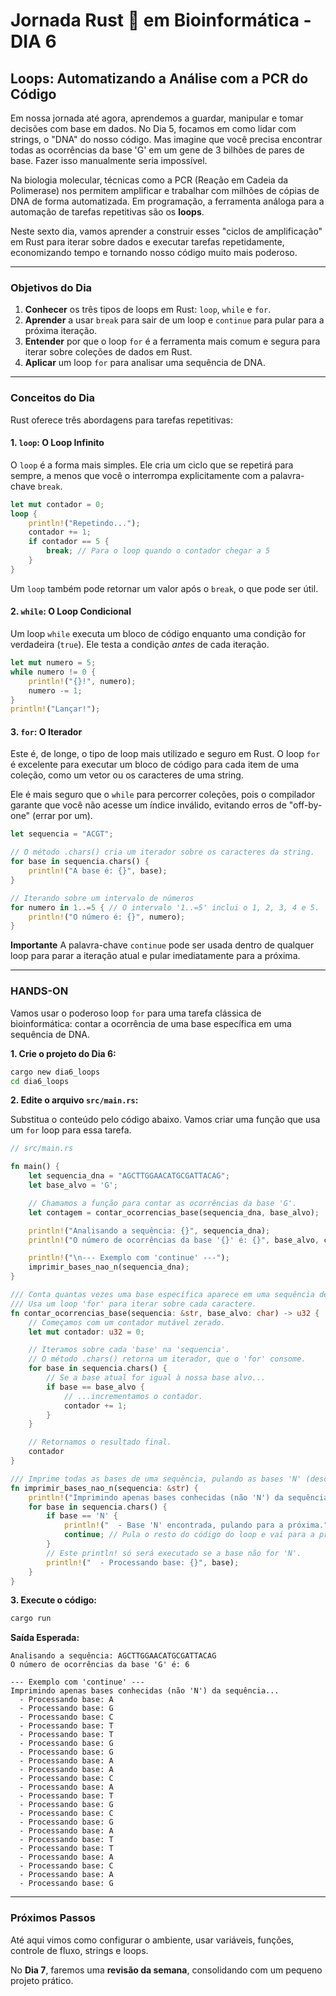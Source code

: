 # Jornada Rust 🦀 em Bioinformática - DIA 6

## Loops: Automatizando a Análise com a PCR do Código

Em nossa jornada até agora, aprendemos a guardar, manipular e tomar decisões com base em dados. No Dia 5, focamos em como lidar com strings, o "DNA" do nosso código. Mas imagine que você precisa encontrar todas as ocorrências da base 'G' em um gene de 3 bilhões de pares de base. Fazer isso manualmente seria impossível.

Na biologia molecular, técnicas como a PCR (Reação em Cadeia da Polimerase) nos permitem amplificar e trabalhar com milhões de cópias de DNA de forma automatizada. Em programação, a ferramenta análoga para a automação de tarefas repetitivas são os **loops**.

Neste sexto dia, vamos aprender a construir esses "ciclos de amplificação" em Rust para iterar sobre dados e executar tarefas repetidamente, economizando tempo e tornando nosso código muito mais poderoso.

---

### Objetivos do Dia

1.  **Conhecer** os três tipos de loops em Rust: `loop`, `while` e `for`.
2.  **Aprender** a usar `break` para sair de um loop e `continue` para pular para a próxima iteração.
3.  **Entender** por que o loop `for` é a ferramenta mais comum e segura para iterar sobre coleções de dados em Rust.
4.  **Aplicar** um loop `for` para analisar uma sequência de DNA.

---

### Conceitos do Dia

Rust oferece três abordagens para tarefas repetitivas:

#### 1. `loop`: O Loop Infinito

O `loop` é a forma mais simples. Ele cria um ciclo que se repetirá para sempre, a menos que você o interrompa explicitamente com a palavra-chave `break`.

```rust
let mut contador = 0;
loop {
    println!("Repetindo...");
    contador += 1;
    if contador == 5 {
        break; // Para o loop quando o contador chegar a 5
    }
}
```
Um `loop` também pode retornar um valor após o `break`, o que pode ser útil.

#### 2. `while`: O Loop Condicional

Um loop `while` executa um bloco de código enquanto uma condição for verdadeira (`true`). Ele testa a condição *antes* de cada iteração.

```rust
let mut numero = 5;
while numero != 0 {
    println!("{}!", numero);
    numero -= 1;
}
println!("Lançar!");
```

#### 3. `for`: O Iterador

Este é, de longe, o tipo de loop mais utilizado e seguro em Rust. O loop `for` é excelente para executar um bloco de código para cada item de uma coleção, como um vetor ou os caracteres de uma string.

Ele é mais seguro que o `while` para percorrer coleções, pois o compilador garante que você não acesse um índice inválido, evitando erros de "off-by-one" (errar por um).

```rust
let sequencia = "ACGT";

// O método .chars() cria um iterador sobre os caracteres da string.
for base in sequencia.chars() {
    println!("A base é: {}", base);
}

// Iterando sobre um intervalo de números
for numero in 1..=5 { // O intervalo '1..=5' inclui o 1, 2, 3, 4 e 5.
    println!("O número é: {}", numero);
}
```

**Importante** A palavra-chave `continue` pode ser usada dentro de qualquer loop para parar a iteração atual e pular imediatamente para a próxima.

---

### HANDS-ON

Vamos usar o poderoso loop `for` para uma tarefa clássica de bioinformática: contar a ocorrência de uma base específica em uma sequência de DNA.

**1. Crie o projeto do Dia 6:**

```bash
cargo new dia6_loops
cd dia6_loops
```

**2. Edite o arquivo `src/main.rs`:**

Substitua o conteúdo pelo código abaixo. Vamos criar uma função que usa um `for` loop para essa tarefa.

```rust
// src/main.rs

fn main() {
    let sequencia_dna = "AGCTTGGAACATGCGATTACAG";
    let base_alvo = 'G';

    // Chamamos a função para contar as ocorrências da base 'G'.
    let contagem = contar_ocorrencias_base(sequencia_dna, base_alvo);

    println!("Analisando a sequência: {}", sequencia_dna);
    println!("O número de ocorrências da base '{}' é: {}", base_alvo, contagem);

    println!("\n--- Exemplo com 'continue' ---");
    imprimir_bases_nao_n(sequencia_dna);
}

/// Conta quantas vezes uma base específica aparece em uma sequência de DNA.
/// Usa um loop 'for' para iterar sobre cada caractere.
fn contar_ocorrencias_base(sequencia: &str, base_alvo: char) -> u32 {
    // Começamos com um contador mutável zerado.
    let mut contador: u32 = 0;

    // Iteramos sobre cada 'base' na 'sequencia'.
    // O método .chars() retorna um iterador, que o 'for' consome.
    for base in sequencia.chars() {
        // Se a base atual for igual à nossa base alvo...
        if base == base_alvo {
            // ...incrementamos o contador.
            contador += 1;
        }
    }

    // Retornamos o resultado final.
    contador
}

/// Imprime todas as bases de uma sequência, pulando as bases 'N' (desconhecidas).
fn imprimir_bases_nao_n(sequencia: &str) {
    println!("Imprimindo apenas bases conhecidas (não 'N') da sequência...");
    for base in sequencia.chars() {
        if base == 'N' {
            println!("  - Base 'N' encontrada, pulando para a próxima.");
            continue; // Pula o resto do código do loop e vai para a próxima iteração.
        }
        // Este println! só será executado se a base não for 'N'.
        println!("  - Processando base: {}", base);
    }
}
```

**3. Execute o código:**

```bash
cargo run
```

**Saída Esperada:**

```
Analisando a sequência: AGCTTGGAACATGCGATTACAG
O número de ocorrências da base 'G' é: 6

--- Exemplo com 'continue' ---
Imprimindo apenas bases conhecidas (não 'N') da sequência...
  - Processando base: A
  - Processando base: G
  - Processando base: C
  - Processando base: T
  - Processando base: T
  - Processando base: G
  - Processando base: G
  - Processando base: A
  - Processando base: A
  - Processando base: C
  - Processando base: A
  - Processando base: T
  - Processando base: G
  - Processando base: C
  - Processando base: G
  - Processando base: A
  - Processando base: T
  - Processando base: T
  - Processando base: A
  - Processando base: C
  - Processando base: A
  - Processando base: G
```

---

### Próximos Passos

Até aqui vimos como configurar o ambiente, usar variáveis, funções, controle de fluxo, strings e loops. 

No **Dia 7**, faremos uma **revisão da semana**, consolidando com um pequeno projeto prático.
